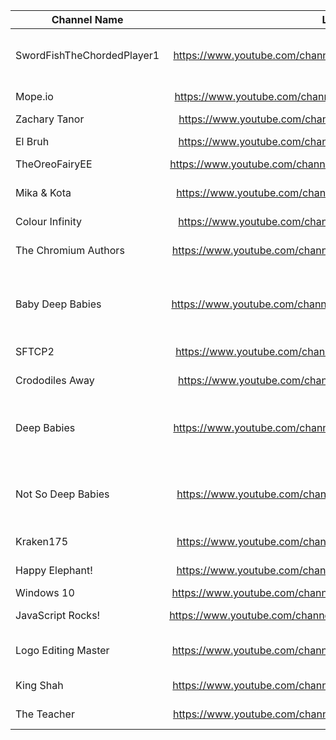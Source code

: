 | Channel Name | Link | Type | Picture |
| -------------|:-------------:| -----:|-------:|
| SwordFishTheChordedPlayer1      | https://www.youtube.com/channel/UCwvrKwJSbYd2aVXU3gr1JLw | Mope.io Animals (core channel) | ![](https://yt3.ggpht.com/ytc/AAUvwngRcrlgU-kSKTjKhEBkkvM_S3xi6oiQiJ5PCPKbeA=s88-c-k-c0x00ffffff-no-rj)|
| Mope.io      | https://www.youtube.com/channel/UCe_dNXydx8h9EFhQGMiOigg      |   Mope.io Animals | ![](https://yt3.ggpht.com/ytc/AAUvwnjNR0CsF4PrA979yiTUuf4Ju8O4aSSQST7FTSlDJQ=s88-c-k-c0x00ffffff-no-rj)
| Zachary Tanor      | https://www.youtube.com/channel/UCgiSbsIFNpfLQlKrRzm7b5A      |  Other | ![](https://yt3.ggpht.com/ytc/AAUvwnjhTDGDwtEVonq9pH9Ydxg8Hiko_Nb_vti-TLNX=s88-c-k-c0x00ffffff-no-rj)
| El Bruh      | https://www.youtube.com/channel/UCzlFIZBQLt2AP2birHc88OQ      |   Mope.io Animals | ![](https://yt3.ggpht.com/ytc/AAUvwnj3wUpfVfVF-BKcFUygT6DAnKlO5KCyJ9CKygdd=s88-c-k-c0x00ffffff-no-rj)
| TheOreoFairyEE      | https://www.youtube.com/channel/UCxpdkhSUpwm9jS5BQ9gG4OA      |   Other | ![](https://yt3.ggpht.com/ytc/AAUvwnghQ6_OworSZst8jjTohr0ko3qdAD5aYzqI97Ykgw=s88-c-k-c0x00ffffff-no-rj)
| Mika & Kota      | https://www.youtube.com/channel/UCoiizQJFwALfo8G3M_JhHhg      |  Other, Mope.io account | ![](https://yt3.ggpht.com/ytc/AAUvwniBaNKJrEBg1Tpy4xKPr0w3KUR-KTQ2pSNJkwQa=s88-c-k-c0x00ffffff-no-rj)
| Colour Infinity      |https://www.youtube.com/channel/UCEo2e8hrpuoZYclaxL2x6fw      |   Other | ![](https://yt3.ggpht.com/ytc/AAUvwnj7p3TT_apMZ6v8R46vtzZz0ufL3bt-Y09ml4UJ=s88-c-k-c0x00ffffff-no-rj)
| The Chromium Authors      | https://www.youtube.com/channel/UC7vGoQhzaXO_8xJhUoJApuw      |   Others (Formerly SFTCP2)| ![](https://yt3.ggpht.com/ytc/AAUvwngk3iOnM0ANzClRXp1D6diQwMQgJdWnJNHtXmod=s88-c-k-c0x00ffffff-no-rj)
| Baby Deep Babies      | https://www.youtube.com/channel/UCzOc0wE4UJAlW-eLZt8dw2A      |   Deep Babies Family, Mope.io Animals | ![](https://yt3.ggpht.com/ytc/AAUvwnguL9bGVgOK-ZQ7ea8ejiY_AjXacm3OuWUFQi_S=s176-c-k-c0x00ffffff-no-rj-mo)
| SFTCP2      | https://www.youtube.com/channel/UCOkw6EGYrbg1xI-nzIQjqmQ      |   Mope.io Animals | ![](https://yt3.ggpht.com/ytc/AAUvwngdZS0iHUgjzAGH7_eIbVZYODwbkYhWGdby0V3k=s88-c-k-c0x00ffffff-no-rj)
| Crododiles Away      | https://www.youtube.com/channel/UCn3TIaZQldlxZyPdVQ47fYQ      |   Mope.io Animals | ![](https://yt3.ggpht.com/ytc/AAUvwngwubg1UaMoRbjt-n1GC-eGwfKt3FeEgYrenIfO=s88-c-k-c0x00ffffff-no-rj)
| Deep Babies      | https://www.youtube.com/channel/UCPbcwP9Oga5rsdl5HVzTT6w      |    Deep Babies Family, Mope.io Animals | ![](https://yt3.ggpht.com/ytc/AAUvwniZgfntMtnxKtqpgUZzz7BEzd-MpreSYo5louai=s176-c-k-c0x00ffffff-no-rj-mo)
| Not So Deep Babies      | https://www.youtube.com/channel/UCHJt6owQkhafUJdycBjBksA      |   Deep Babies Family, Mope.io Animals | ![](https://yt3.ggpht.com/ytc/AAUvwni4UpsZ_uZZuoEn869CN5oxyu3rogXgeoRIUTuV=s176-c-k-c0x00ffffff-no-rj-mo)
| Kraken175      | https://www.youtube.com/channel/UCeXN-PHcsvgIEGKcaFgznjA      |   Mope.io Animals | ![](https://yt3.ggpht.com/ytc/AAUvwnhiOjEeZYWe0mmz5Lxc2rt9XKh8KQ3Gw9cwsoEeJw=s88-c-k-c0x00ffffff-no-rj)
| Happy Elephant! | https://www.youtube.com/channel/UCmdbSuZCkH8JdKFzZiErziQ | Mope.io Animals | ![](https://yt3.ggpht.com/ytc/AAUvwnhD-5S4Hg2xwBC50fFFc8RVPDzu382d1RmrQG80=s88-c-k-c0x00ffffff-no-rj)
| Windows 10 | https://www.youtube.com/channel/UCJFuegniAsXwGkH7YMQH6fg | Other | ![](https://yt3.ggpht.com/ytc/AAUvwnhC3FyEDMia3BOlfwg7scPTuca8G5OUngjDR1-Y=s88-c-k-c0x00ffffff-no-rj)
| JavaScript Rocks! | https://www.youtube.com/channel/UCS1TNKVz9qCGcgayYNg6Nsw | Mope.io Animals | ![](https://yt3.ggpht.com/ytc/AAUvwngIFw9K9Q3Yva4T7PUnQZmzfc11bfQ7D3NZQtA=s88-c-k-c0x00ffffff-no-rj)
| Logo Editing Master | https://www.youtube.com/channel/UC42doeLhnTV7BOAGWynlhZA | Mope.io Animals (Main) | ![](https://yt3.ggpht.com/ytc/AAUvwngpafAQK5q44KdpXUirAW9pB5P_9cfSaIgOmcZzSA=s88-c-k-c0x00ffffff-no-rj)
| King Shah | https://www.youtube.com/channel/UCUT-3z7A2AFbw_KUQlxu4ng | Mope.io Animals | ![](https://yt3.ggpht.com/ytc/AAUvwnh8Ds_6HhrQ2eCvD0Y08tzJAMDsFO9NEIg3cJE=s88-c-k-c0x00ffffff-no-rj)
| The Teacher | https://www.youtube.com/channel/UC22zr5xcWs8hsBSdDLe7q7w | Mope.io Animals | ![](https://yt3.ggpht.com/ytc/AAUvwnh7FO87V6avIUt4bNHCpxxpE_bvL2oJpUfBzyir=s88-c-k-c0x00ffffff-no-rj)
